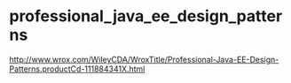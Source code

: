 # professional_java_ee_design_patterns
http://www.wrox.com/WileyCDA/WroxTitle/Professional-Java-EE-Design-Patterns.productCd-111884341X.html

